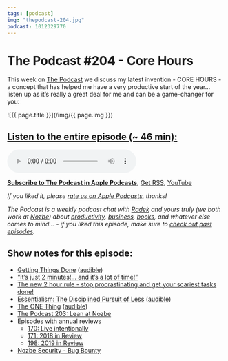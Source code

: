 ```yaml
---
tags: [podcast]
img: "thepodcast-204.jpg"
podcast: 1012329770
---
```


# The Podcast #204 - Core Hours

This week on [The Podcast][p] we discuss my latest invention - CORE HOURS -  a concept that has helped me have a very productive start of the year... listen up as it’s really a great deal for me and can be a game-changer for you:

<!--More-->

![{{ page.title }}](/img/{{ page.img }})

## [Listen to the entire episode (~ 46 min):][e]

<audio controls>
<source src="https://files.nozbe.com/podcast/204.mp3" type="audio/mpeg">
</audio>

**[Subscribe to The Podcast in Apple Podcasts][i]**, [Get RSS][rss], [YouTube][y]

*If you liked it, please [rate us on Apple Podcasts][i], thanks!*

*The Podcast is a weekly podcast chat with [Radek][r] and yours truly (we both work at [Nozbe][n]) about [productivity](/tag/productivity), [business](/tag/business), [books](/tag/books), and whatever else comes to mind… - if you liked this episode, make sure to [check out past episodes](/tag/podcast).*

## Show notes for this episode:

  * [Getting Things Done](https://www.amazon.com/Getting-Things-Done-Stress-Free-Productivity/dp/B01B6WSK5C/) ([audible](https://www.audible.com/pd/Getting-Things-Done-Audiobook/B01B6WSMHI))
  * [“It’s just 2 minutes!… and it’s a lot of time!”](https://sliwinski.com/its-just-2-minutes-and-its-a-lot-of-time/)
  * [The new 2 hour rule - stop procrastinating and get your scariest tasks done!](https://sliwinski.com/2hours/)
  * [Essentialism: The Disciplined Pursuit of Less](https://www.amazon.com/Essentialism-Disciplined-Pursuit-Less/dp/B00IWYP5NI) ([audible](https://www.audible.com/pd/Essentialism-Audiobook/B00IWZ6XGA))
  * [The ONE Thing](https://www.amazon.com/ONE-Thing-Surprisingly-Extraordinary-Results/dp/1885167776/) ([audible](https://www.audible.com/pd/The-ONE-Thing-Audiobook/B00FPMTCGQ))
  * [The Podcast 203: Lean at Nozbe](https://thepodcast.fm/episodes/203)
  * Episodes with annual reviews
    * [170: Live intentionally](https://thepodcast.fm/episodes/170)
    * [171: 2018 in Review](https://thepodcast.fm/episodes/171)
    * [198: 2019 in Review](https://thepodcast.fm/episodes/198)
  * [Nozbe Security - Bug Bounty](https://nozbe.com/bug-bounty)

[y]: https://michael.gratis/thepodcastyt
[rss]: http://thepodcast.fm/episodes?format=RSS
[e]: http://thepodcast.fm/episodes/204

[p]: https://michael.gratis/thepodcastfm
[n]: https://michael.gratis/nozbe
[r]: https://michael.gratis/radex
[i]: https://michael.gratis/thepodcast
[o]: https://michael.gratis/ipadonly

